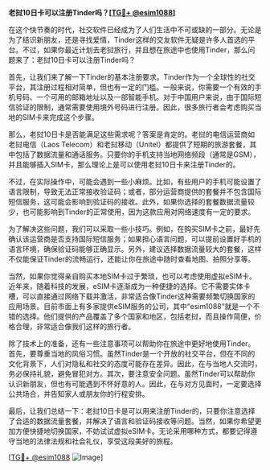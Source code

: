 **老挝10日卡可以注册Tinder吗？[[TG💪+ @esim1088](https://t.me/s/esim1088)]**

在这个快节奏的时代，社交软件已经成为了人们生活中不可或缺的一部分。无论是为了结识新朋友，还是寻找爱情，Tinder这样的交友软件无疑是许多人首选的平台。不过，如果你最近计划去老挝旅行，并且想在旅途中也使用Tinder，那么问题来了：老挝10日卡可以注册Tinder吗？

首先，让我们来了解一下Tinder的基本注册要求。Tinder作为一个全球性的社交平台，其注册过程相对简单，但也有一定的门槛。一般来说，你需要一个有效的手机号码、一个可用的邮箱地址以及一部智能手机。对于中国用户来说，由于国际短信验证的限制，通常需要使用境外号码进行注册。因此，很多旅行者会考虑购买当地的SIM卡来完成这个步骤。

那么，老挝10日卡是否能满足这些需求呢？答案是肯定的。老挝的电信运营商如老挝电信（Laos Telecom）和老挝移动（Unitel）都提供了短期的旅游套餐，其中包括了数据流量和通话服务。只要你的手机支持当地网络频段（通常是GSM），并且能够插入SIM卡，那么理论上是可以使用老挝10日卡来注册Tinder的。

不过，在实际操作中，可能会遇到一些小麻烦。比如，有些用户的手机可能设置了语言限制，导致无法正常接收验证码；或者，部分运营商提供的套餐并不包含国际短信服务，这可能会影响到验证码的接收。此外，如果你选择的套餐数据流量较少，也可能影响到Tinder的正常使用，因为这款应用对网络速度有一定的要求。

为了解决这些问题，我们可以采取一些小技巧。例如，在购买SIM卡之前，最好先确认该运营商是否支持国际短信服务；如果担心语言问题，可以提前设置好手机的语言环境，确保验证码能够正确显示。另外，建议选择数据流量较大的套餐，这样不仅能保证Tinder的流畅运行，还能让你在旅途中随时查看地图、拍照分享等。

当然，如果你觉得亲自购买本地SIM卡过于繁琐，也可以考虑使用虚拟eSIM卡。近年来，随着科技的发展，eSIM卡逐渐成为一种便捷的选择。它不需要实体卡槽，可以直接通过网络下载并激活，非常适合像Tinder这种需要频繁切换国家的应用场景。目前市面上有多家提供eSIM服务的公司，其中“esim1088”就是一个不错的选择。他们提供的产品覆盖了多个国家和地区，包括老挝，而且操作简便，价格合理，非常适合像我们这样的旅行者。

除了技术上的准备，还有一些注意事项可以帮助你在旅途中更好地使用Tinder。首先，要尊重当地的风俗习惯。虽然Tinder是一个开放的社交平台，但在不同的文化背景下，人们对隐私和社交的态度可能存在差异。因此，在与当地人交流时，务必保持礼貌，避免冒犯对方。其次，要注意安全问题。虽然Tinder可以帮助你认识新朋友，但也有可能遇到不怀好意的人。因此，在与对方见面时，一定要选择公共场合，并告知家人或朋友你的行程安排。

最后，让我们总结一下：老挝10日卡是可以用来注册Tinder的，只要你注意选择了合适的数据流量套餐，并解决了语言和验证码接收等问题。当然，如果你希望更加方便快捷地切换国家，不妨试试虚拟eSIM卡。无论采用哪种方式，都要记得遵守当地的法律法规和社会礼仪，享受这段美好的旅程。

[[TG💪+ @esim1088](https://t.me/s/esim1088) ![Image](https://i.postimg.cc/4NQfJmqS/Snipaste-2025-05-13-00-14-12.png)]